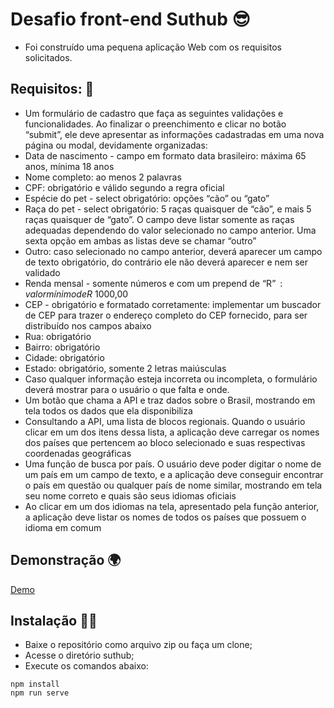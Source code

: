 # Desafio front-end Suthub 😎
 - Foi construído uma pequena aplicação Web com os requisitos solicitados.
 
 ## Requisitos: 📝
 - Um formulário de cadastro que faça as seguintes validações e funcionalidades. Ao finalizar o preenchimento e clicar no botão “submit”, ele deve apresentar as informações cadastradas em uma nova página ou modal, devidamente organizadas:
 - Data de nascimento - campo em formato data brasileiro: máxima 65 anos, mínima 18 anos
 - Nome completo: ao menos 2 palavras
 - CPF: obrigatório e válido segundo a regra oficial
 - Espécie do pet - select obrigatório: opções “cão” ou “gato”
 - Raça do pet - select obrigatório: 5 raças quaisquer de “cão”, e mais 5 raças quaisquer de “gato”. O campo deve listar somente as raças adequadas dependendo do valor selecionado no campo anterior. Uma sexta opção em ambas as listas deve se chamar “outro”
 - Outro: caso selecionado no campo anterior, deverá aparecer um campo de texto obrigatório, do contrário ele não deverá aparecer e nem ser validado
 - Renda mensal - somente números e com um prepend de “R$”: valor mínimo de R$ 1000,00
 - CEP - obrigatório e formatado corretamente: implementar um buscador de CEP para trazer o endereço completo do CEP fornecido, para ser distribuído nos campos abaixo
 - Rua: obrigatório
 - Bairro: obrigatório
 - Cidade: obrigatório
 - Estado: obrigatório, somente 2 letras maiúsculas
 - Caso qualquer informação esteja incorreta ou incompleta, o formulário deverá mostrar para o usuário o que falta e onde.
 - Um botão que chama a API e traz dados sobre o Brasil, mostrando em tela todos os dados que ela disponibiliza
 - Consultando a API, uma lista de blocos regionais. Quando o usuário clicar em um dos itens dessa lista, a aplicação deve carregar os nomes dos países que pertencem ao bloco selecionado e suas respectivas coordenadas geográficas
 - Uma função de busca por país. O usuário deve poder digitar o nome de um país em um campo de texto, e a aplicação deve conseguir encontrar o país em questão ou qualquer país de nome similar, mostrando em tela seu nome correto e quais são seus idiomas oficiais
 - Ao clicar em um dos idiomas na tela, apresentado pela função anterior, a aplicação deve listar os nomes de todos os países que possuem o idioma em comum

## Demonstração 🌍
[Demo](https://suthub-alpha.vercel.app/)

## Instalação 👨‍💻
- Baixe o repositório como arquivo zip ou faça um clone;
- Acesse o diretório suthub;
- Execute os comandos abaixo:
```
npm install
npm run serve
```
